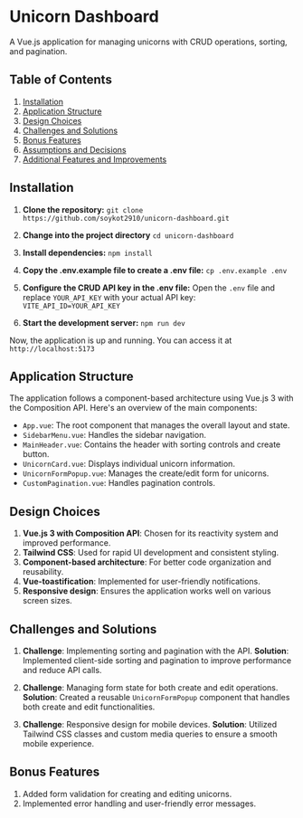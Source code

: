 # Unicorn Dashboard

A Vue.js application for managing unicorns with CRUD operations, sorting, and pagination.

## Table of Contents

1. [Installation](#installation)
2. [Application Structure](#application-structure)
3. [Design Choices](#design-choices)
4. [Challenges and Solutions](#challenges-and-solutions)
5. [Bonus Features](#bonus-features)
6. [Assumptions and Decisions](#assumptions-and-decisions)
7. [Additional Features and Improvements](#additional-features-and-improvements)

## Installation

1. **Clone the repository:**
   `git clone https://github.com/soykot2910/unicorn-dashboard.git`

2. **Change into the project directory**
   `cd unicorn-dashboard`

3. **Install dependencies:**
   `npm install`

4. **Copy the .env.example file to create a .env file:**
   `cp .env.example .env`

5. **Configure the CRUD API key in the .env file:**
   Open the `.env` file and replace `YOUR_API_KEY` with your actual API key:
   `VITE_API_ID=YOUR_API_KEY`

6. **Start the development server:**
   `npm run dev`

Now, the application is up and running. You can access it at `http://localhost:5173`

## Application Structure

The application follows a component-based architecture using Vue.js 3 with the Composition API. Here's an overview of the main components:

- `App.vue`: The root component that manages the overall layout and state.
- `SidebarMenu.vue`: Handles the sidebar navigation.
- `MainHeader.vue`: Contains the header with sorting controls and create button.
- `UnicornCard.vue`: Displays individual unicorn information.
- `UnicornFormPopup.vue`: Manages the create/edit form for unicorns.
- `CustomPagination.vue`: Handles pagination controls.

## Design Choices

1. **Vue.js 3 with Composition API**: Chosen for its reactivity system and improved performance.
2. **Tailwind CSS**: Used for rapid UI development and consistent styling.
3. **Component-based architecture**: For better code organization and reusability.
4. **Vue-toastification**: Implemented for user-friendly notifications.
5. **Responsive design**: Ensures the application works well on various screen sizes.

## Challenges and Solutions

1. **Challenge**: Implementing sorting and pagination with the API.
   **Solution**: Implemented client-side sorting and pagination to improve performance and reduce API calls.

2. **Challenge**: Managing form state for both create and edit operations.
   **Solution**: Created a reusable `UnicornFormPopup` component that handles both create and edit functionalities.

3. **Challenge**: Responsive design for mobile devices.
   **Solution**: Utilized Tailwind CSS classes and custom media queries to ensure a smooth mobile experience.

## Bonus Features

1. Added form validation for creating and editing unicorns.
2. Implemented error handling and user-friendly error messages.

